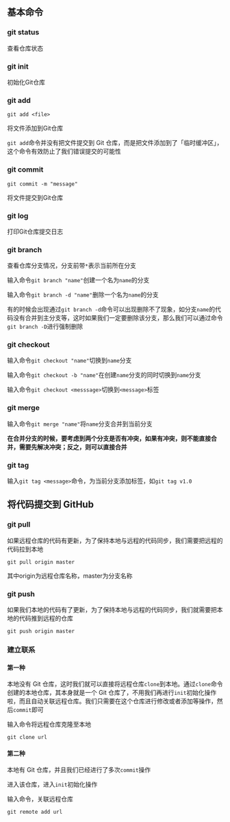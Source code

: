 ## 基本命令

### git status

查看仓库状态



### git init

初始化Git仓库



### git add

```
git add <file>
```

将文件添加到Git仓库

`git add`命令并没有把文件提交到 Git 仓库，而是把文件添加到了「临时缓冲区」，这个命令有效防止了我们错误提交的可能性



### git commit

```
git commit -m "message"
```

将文件提交到Git仓库



### git log

打印Git仓库提交日志



### git branch

查看仓库分支情况，分支前带`*`表示当前所在分支

输入命令`git branch "name"`创建一个名为`name`的分支

输入命令`git branch -d "name"`删除一个名为`name`的分支

有的时候会出现通过`git branch -d`命令可以出现删除不了现象，如分支`name`的代码没有合并到主分支等，这时如果我们一定要删除该分支，那么我们可以通过命令`git branch -D`进行强制删除



### git checkout

输入命令`git checkout "name"`切换到`name`分支

输入命令`git checkout -b "name"`在创建`name`分支的同时切换到`name`分支

输入命令`git checkout <messsage>`切换到`<message>`标签



### git merge

输入命令`git merge "name"`将`name`分支合并到当前分支

**在合并分支的时候，要考虑到两个分支是否有冲突，如果有冲突，则不能直接合并，需要先解决冲突；反之，则可以直接合并**



### git tag

输入`git tag <message>`命令，为当前分支添加标签，如`git tag v1.0`



## 将代码提交到 GitHub

### git pull

如果远程仓库的代码有更新，为了保持本地与远程的代码同步，我们需要把远程的代码拉到本地

```
git pull origin master
```

其中origin为远程仓库名称，master为分支名称



### git push

如果我们本地的代码有了更新，为了保持本地与远程的代码同步，我们就需要把本地的代码推到远程的仓库

```
git push origin master
```



### 建立联系

#### 第一种

本地没有 Git 仓库，这时我们就可以直接将远程仓库`clone`到本地。通过`clone`命令创建的本地仓库，其本身就是一个 Git 仓库了，不用我们再进行`init`初始化操作啦，而且自动关联远程仓库。我们只需要在这个仓库进行修改或者添加等操作，然后`commit`即可

输入命令将远程仓库克隆至本地

```
git clone url
```



#### 第二种

本地有 Git 仓库，并且我们已经进行了多次`commit`操作

进入该仓库，进入`init`初始化操作

输入命令，关联远程仓库

```
git remote add url
```

